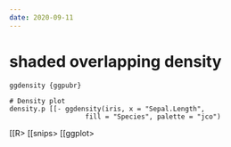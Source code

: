 ```yaml
---
date: 2020-09-11
---
```


# shaded overlapping density

	ggdensity {ggpubr}

	# Density plot
	density.p [[- ggdensity(iris, x = "Sepal.Length",
                       fill = "Species", palette = "jco")

[[R>
[[snips>
[[ggplot>
